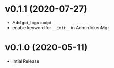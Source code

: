 # v0.1.1 (2020-07-27)

* Add get_logs script
* enable keyword for `__init__` in AdminTokenMgr

# v0.1.0 (2020-05-11)

* Intial Release